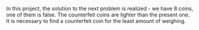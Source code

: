 In this project, the solution to the next problem is realized - we have 8 coins, one of them is false. The counterfeit coins are lighter than the present one. It is necessary to find a counterfeit coin for the least amount of weighing.